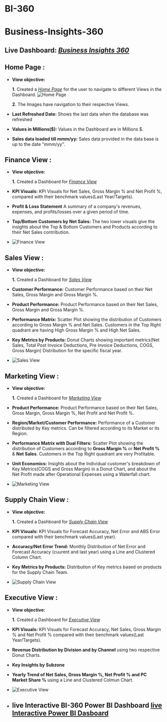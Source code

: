# BI-360
# Business-Insights-360

## Live Dashboard: _[Business Insights 360](https://app.powerbi.com/view?r=eyJrIjoiMGM0ZjE5YmEtNjE0Mi00N2UxLWI1YjQtYzRlY2NmZDkxZmY5IiwidCI6ImM2ZTU0OWIzLTVmNDUtNDAzMi1hYWU5LWQ0MjQ0ZGM1YjJjNCJ9)_

## Home Page :


- **View objective:** 

    **1.** Created a _[Home Page](https://github.com/BhavanaMallipeddi/BI-360/blob/main/Home%20Page.png)_ for the user to navigate to different Views in the Dashboard.
  ![Home Page](https://github.com/BhavanaMallipeddi/BI-360/blob/main/Home%20Page.png)

    **2.** The Images have navigation to their respective Views.

- **Last Refreshed Date:** Shows the last data when the database was refreshed

- **Values in Millions($):** Values in the Dashboard are in Millions $.

- **Sales data loaded till mmm/yy:** Sales data provided in the data base is up to the date "mmm/yy".


## Finance View :

- **View objective:** 

    **1.** Created a Dashboard for _[Finance View](https://github.com/BhavanaMallipeddi/BI-360/blob/main/finance%20view.png)_

- **KPI Visuals:** KPI Visuals for Net Sales, Gross Margin % and Net Profit %, compared with their benchmark values(Last Year/Targets).

- **Profit & Loss Statement** A summary of a company's revenues, expenses, and profits/losses over a given period of time.

- **Top/Bottom Customers by Net Sales:** The two lower visuals give the insights about the Top & Bottom Customers and Products according to their Net Sales contribution.
- ![Finance View](https://github.com/BhavanaMallipeddi/BI-360/blob/main/finance%20view.png)

## Sales View :

- **View objective:** 

    **1.** Created a Dashboard for _[Sales View](https://github.com/BhavanaMallipeddi/BI-360/blob/main/sales_view.png)_
  
- **Customer Performance:** Customer Performance based on their Net Sales, Gross Margin and Gross Margin %.

- **Product Performance:** Product Performance based on their Net Sales, Gross Margin and Gross Margin %.

- **Performance Matrix:** Scatter Plot showing the distribution of Customers according to Gross Margin % and Net Sales. Customers in the Top Right quadrant are having High Gross Margin % and High Net Sales.

- **Key Metrics by Products:** Donut Charts showing important metrics(Net Sales, Total Post Invoice Deductions, Pre Invoice Deductions, COGS, Gross Margin) Distribution for the specific fiscal year.
- ![Sales View](https://github.com/BhavanaMallipeddi/BI-360/blob/main/sales_view.png)

## Marketing View :

- **View objective:** 

    **1.** Created a Dashboard for _[Marketing View](https://github.com/BhavanaMallipeddi/BI-360/blob/main/marketing_view.png)_

- **Product Performance:** Product Performance based on their Net Sales, Gross Margin, Gross Margin %, Net Profit and Net Profit %.
  
- **Region/Market/Customer Performance:** Performance of a Customer distributed by Key metrics. Can be filtered according to its Market or its Region.

- **Performance Matrix with Dual Filters:** Scatter Plot showing the distribution of Customers according to **Gross Margin %** or **Net Profit %** & **Net Sales**. Customers in the Top Right quadrant are very Profitable.

- **Unit Economics:** Insights about the Individual customer's breakdown of Key Metrics(COGS and Gross Margin) in a Donut Chart, and about the Net Profit made after Operational Expenses using a Waterfall chart.
- ![Marketing View](https://github.com/BhavanaMallipeddi/BI-360/blob/main/marketing_view.png)

## Supply Chain View :

- **View objective:** 

    **1.** Created a Dashboard for _[Supply Chain View](https://github.com/BhavanaMallipeddi/BI-360/blob/main/sales_view.png)_

- **KPI Visuals:** KPI Visuals for Forecast Accuracy, Net Error and ABS Error compared with their benchmark values(Last year).

- **Accuracy/Net Error Trend:** Monthly Distribution of Net Error and Forecast Accuracy (cuurent and last year) using a Line and Clustered Column Chart.

- **Key Metrics by Products:** Distribution of Key metrics based on products for the Supply Chain Team.
- ![Supply Chain View](https://github.com/BhavanaMallipeddi/BI-360/blob/main/sales_view.png)

## Executive View :

- **View objective:** 

    **1.** Created a Dashboard for _[Executive View](https://github.com/BhavanaMallipeddi/BI-360/blob/main/Executive_view.png)_

- **KPI Visuals:** KPI Visuals for Forecast Accuracy, Net Sales, Gross Margin % and Net Profit % compared with their benchmark values(Last Year/Targets).

- **Revenue Distribution by Division and by Channel** using two respective Donut Charts.

- **Key Insights by Subzone**

- **Yearly Trend of Net Sales, Gross Margin %, Net Profit % and PC Market Share %** using a Line and Clustered Colmun Chart.
- ![Executive View](https://github.com/BhavanaMallipeddi/BI-360/blob/main/Executive_view.png)

- ## live Interactive BI-360 Power BI Dashboard [live Interactive Power BI Dasboard](https://app.powerbi.com/view?r=eyJrIjoiMGM0ZjE5YmEtNjE0Mi00N2UxLWI1YjQtYzRlY2NmZDkxZmY5IiwidCI6ImM2ZTU0OWIzLTVmNDUtNDAzMi1hYWU5LWQ0MjQ0ZGM1YjJjNCJ9)
